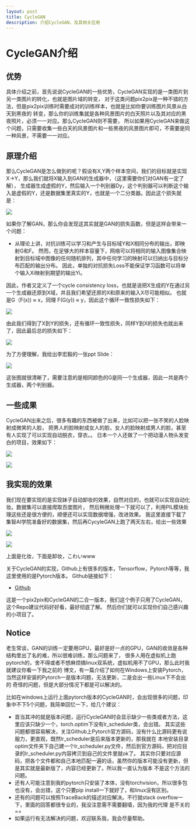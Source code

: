 ```yaml
---
layout: post
title: CycleGAN
description: 介绍CycleGAN，及其相关应用
---
```


# CycleGAN介绍

## 优势

具体介绍之前，首先说说CycleGAN的一些优势，CycleGAN实现的是一类图片到另一类图片的转化，也就是图片域的转变，
对于这类问题pix2pix是一种不错的方法，但是pix2pix训练时需要成对的训练样本，也就是比如你要训练图片风景从白天到黑夜的
转变，那么你的训练集就是各种风景图片的白天照片以及其对应的黑夜照片，必须一一对应。那么CycleGAN则不需要，
所以如果用CycleGAN来做这个问题，只需要收集一些白天的风景图片和一些黑夜的风景图片即可，不需要是同一种风景，不需要一一对应。

## 原理介绍

那么CycleGAN是怎么做到的呢？假设有X,Y两个样本空间，我们的目标就是实现X->Y，那么我们就将X输入到GAN的生成器中，（这里需要你们对GAN有一定了解），
生成器生成虚假的Y，然后输入一个判别器Dy，这个判别器可以判断这个输入是虚假的Y，还是数据集里真实的Y，也就是一个二分类器。因此这个损失就是：

![](https://github.com/cryer/cryer.github.io/raw/master/image/23.png)

如果你了解GAN，那么你会发现这其实就是GAN的损失函数，但是这样会带来一个问题：

* 从理论上讲，对抗训练可以学习和产生与目标域Y和X相同分布的输出，即映射G和F。
然而，在足够大的样本容量下，网络可以将相同的输入图像集合映射到目标域中图像的任何随机排列，其中任何学习的映射可以归纳出与目标分布匹配的输出分布。
因此，单独的对抗损失Loss不能保证学习函数可以将单个输入Xi映射到期望的输出Yi。

因此，作者又定义了一个cycle consistency loss，也就是说把X生成的Y在通过另一个生成器还原到X域，并且我们希望还原的X和原来的输入X尽可能相似。
也就是G（F(x)) ≈ x，同理 F(G(y)) ≈ y，因此这个循环一致性损失如下：

![](https://github.com/cryer/cryer.github.io/raw/master/image/24.png)

由此我们得到了X到Y的损失，还有循环一致性损失，同样Y到X的损失也就出来了，因此最后总的损失如下：

![](https://github.com/cryer/cryer.github.io/raw/master/image/25.png)

为了方便理解，我给出李宏毅的一张ppt Slide：

![](https://github.com/cryer/cryer.github.io/raw/master/image/20.png)

这张图就很清晰了，需要注意的是相同颜色的G是同一个生成器，因此一共是两个生成器，两个判别器。

## 一些成果

CycleGAN出来之后，很多有趣的东西被做了出来，比如可以把一张不笑的人脸映射成微笑的人脸，
把男人的脸映射成女人的脸，女人的脸映射成男人的脸，甚至有人实现了可以实现自动脱衣，穿衣。。
日本一个人还做了一个把动漫人物头发变白的项目，效果如下：

![](https://github.com/cryer/cryer.github.io/raw/master/image/21.png)

![](https://github.com/cryer/cryer.github.io/raw/master/image/22.png)

## 我实现的效果

我们现在要实现的是实现妹子自动卸妆的效果，自然对应的，也就可以实现自动化妆。数据集可以直接爬取百度图片，
然后稍微处理一下就可以了，利用PIL模块处理这些还是很方便的，顺便还可以实现数据增强，改进效果。
我这里直接下载了集智AI学院准备好的数据集，然后再CycyleGAN上跑了两天左右，给出一些效果

![](https://github.com/cryer/cryer.github.io/raw/master/image/26.png)

![](https://github.com/cryer/cryer.github.io/raw/master/image/27.png)

上面是化妆，下面是卸妆，こわいwww

关于CycleGAN的实现，Github上有很多的版本，Tensorflow，Pytorch等等，我这里使用的是Pytorch版本。
Github链接如下：

* [Github](https://github.com/junyanz/pytorch-CycleGAN-and-pix2pix)

这是一个pix2pix和CycleGAN的二合一版本，我们这个例子只用了CycleGAN，这个Repo建议代码好好看，最好彻底了解。
然后你们就可以实现你们自己感兴趣的小项目了。

## Notice

老生常谈，GAN的训练一定要用GPU，最好是好一点的GPU，GAN的收敛是各种结构里出了名的难，所以很难训练，那么问题来了，
很多人用在虚拟机上跑pytorch的，舍不得或者不想麻烦搞linux双系统，虚拟机用不了GPU，那么此时我就建议你看一下我之前的
博文，有一篇介绍了如何在Windows上安装Pytorch，当然这样安装的Pytorch一是版本问题，无法更新，二是会出一些Linux下不会出的
奇怪的问题，但是大部分情况下都是可以解决的。

比如在windows上运行上面pytorch版本的CycleGAN时，会出现很多的问题，印象中不下5个问题，我简单回忆一下，给几个建议：

* 首当其冲的就是版本问题，运行CycleGAN时会显示缺少一些类或者方法，这里应该只缺少一个，torch.optim下没有lr_scheduler类，会出错。
其实这些问题都很容易解决，关注Github上Pytorch官方源码，没有什么比源码更有说服力，更直观，既然lr_scheduler是后来版本更新的，那我就在
本地安装目录optim文件夹下自己建一个lr_scheduler.py文件，然后到官方源码，把对应目录的lr_scheduler.py内容拷贝到自己的文件里就ok了。
其实你只要对应源码，把各个文件都和自己本地匹配一遍的话，虽然你的版本可能没有更新，但是其实就是最新版了，内容已经更新了。所以我一直认为版本
不是这个方法的问题。
* 还有人可能注意到我的pytorch只安装了本体，没有torchvision，所以很多包也没有，会出错，这个只要pip install一下就好了，和linux没有区别。
* 还有的问题可以按照TraceBack的描述对应解决。不行就stack overflow一下，里面的回答都很专业的，我没注意需不需要翻墙，因为我的代理
是不关的==
* 如果运行有无法解决的问题，欢迎联系我，我会尽量帮助。

